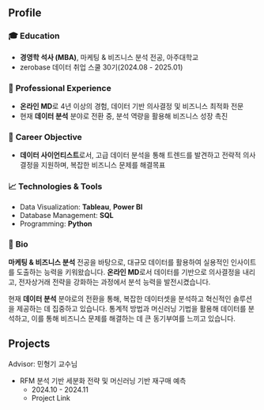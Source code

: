 ## Profile

### 🎓 **Education**  
- **경영학 석사 (MBA)**, 마케팅 & 비즈니스 분석 전공, 아주대학교
- zerobase 데이터 취업 스쿨 30기(2024.08 - 2025.01)

### 💼 **Professional Experience**  
- **온라인 MD**로 4년 이상의 경험, 데이터 기반 의사결정 및 비즈니스 최적화 전문
- 현재 **데이터 분석** 분야로 전환 중, 분석 역량을 활용해 비즈니스 성장 촉진

### 🚀 **Career Objective**  
- **데이터 사이언티스트**로서, 고급 데이터 분석을 통해 트렌드를 발견하고 전략적 의사결정을 지원하며, 복잡한 비즈니스 문제를 해결목표

### 📈 **Technologies & Tools**  
- Data Visualization: **Tableau**, **Power BI**  
- Database Management: **SQL**  
- Programming: **Python**

### 💬 **Bio**  
**마케팅 & 비즈니스 분석** 전공을 바탕으로, 대규모 데이터를 활용하여 실용적인 인사이트를 도출하는 능력을 키워왔습니다. **온라인 MD**로서 데이터를 기반으로 의사결정을 내리고, 전자상거래 전략을 강화하는 과정에서 분석 능력을 발전시켰습니다.

현재 **데이터 분석** 분야로의 전환을 통해, 복잡한 데이터셋을 분석하고 혁신적인 솔루션을 제공하는 데 집중하고 있습니다. 통계적 방법과 머신러닝 기법을 활용해 데이터를 분석하고, 이를 통해 비즈니스 문제를 해결하는 데 큰 동기부여를 느끼고 있습니다.

## Projects

Advisor: 민형기 교수님
- RFM 분석 기반 세분화 전략 및 머신러닝 기반 재구매 예측
    - 2024.10 - 2024.11
    - Project Link
